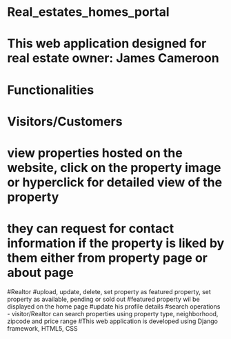 # Real_estates_homes_portal
# This web application designed for real estate owner: James Cameroon
# Functionalities
# Visitors/Customers
# view properties hosted on the website, click on the property image or hyperclick for detailed view of the property
# they can request for contact information if the property is liked by them either from property page or about page
#Realtor
#upload, update, delete, set property as featured property, set property as available, pending or sold out
#featured property wil be displayed on the home page
#update his profile details
#search operations - visitor/Realtor can search properties using property type, neighborhood, zipcode and price range
#This web application is developed using Django framework, HTML5, CSS
